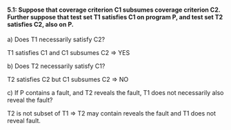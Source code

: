 #### 5.1: Suppose that coverage criterion C1 subsumes coverage criterion C2. Further suppose that test set T1 satisfies C1 on program P, and test set T2 satisfies C2, also on P.

a) Does T1 necessarily satisfy C2?

T1 satisfies C1 and C1 subsumes C2
=> YES

b) Does T2 necessarily satisfy C1?

T2 satisfies C2 but C1 subsumes C2
=> NO


c) If P contains a fault, and T2 reveals the fault, T1 does not necessarily also reveal the fault?

T2 is not subset of T1 
=> T2 may contain reveals the fault and T1 does not reveal fault.

